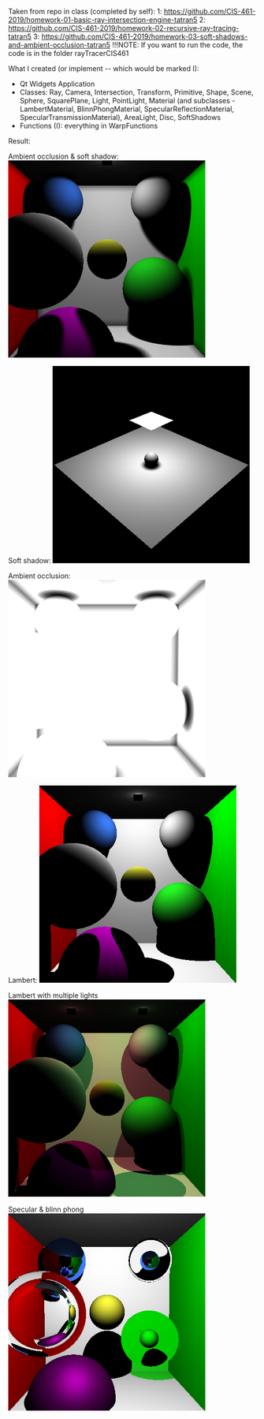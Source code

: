 Taken from repo in class (completed by self): 
1: https://github.com/CIS-461-2019/homework-01-basic-ray-intersection-engine-tatran5
2: https://github.com/CIS-461-2019/homework-02-recursive-ray-tracing-tatran5
3: https://github.com/CIS-461-2019/homework-03-soft-shadows-and-ambient-occlusion-tatran5
!!!NOTE: If you want to run the code, the code is in the folder rayTracerCIS461

What I created (or implement -- which would be marked I):
- Qt Widgets Application
- Classes: Ray, Camera, Intersection, Transform, Primitive, Shape, Scene, Sphere, SquarePlane, Light, PointLight, Material (and subclasses - LambertMaterial, BlinnPhongMaterial, SpecularReflectionMaterial, SpecularTransmissionMaterial), AreaLight, Disc, SoftShadows 
- Functions (I): everything in WarpFunctions

Result:

Ambient occlusion & soft shadow:
<img src="teaTranResults/test_aoSoft.png">

Soft shadow:
<img src="teaTranResults/test_softShadow.png">

Ambient occlusion:
<img src="teaTranResults/test_ao.png">

Lambert:
<img src="teaTranResults/test_cornellBox_lambert.png">

Lambert with multiple lights
<img src="teaTranResults/test_cornellBoxTwoLightsSimple_lambert.png">

Specular & blinn phong
<img src="teaTranResults/test_specular.png">

